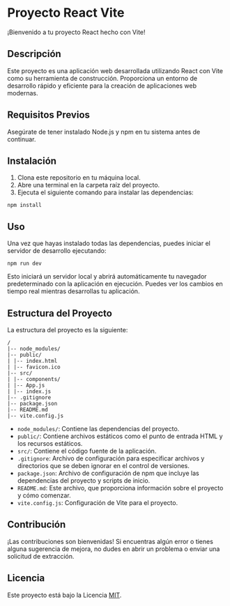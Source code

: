 # Proyecto React Vite

¡Bienvenido a tu proyecto React hecho con Vite!

## Descripción
Este proyecto es una aplicación web desarrollada utilizando React con Vite como su herramienta de construcción. Proporciona un entorno de desarrollo rápido y eficiente para la creación de aplicaciones web modernas.

## Requisitos Previos
Asegúrate de tener instalado Node.js y npm en tu sistema antes de continuar.

## Instalación
1. Clona este repositorio en tu máquina local.
2. Abre una terminal en la carpeta raíz del proyecto.
3. Ejecuta el siguiente comando para instalar las dependencias:

`npm install`

## Uso
Una vez que hayas instalado todas las dependencias, puedes iniciar el servidor de desarrollo ejecutando:

`npm run dev`

Esto iniciará un servidor local y abrirá automáticamente tu navegador predeterminado con la aplicación en ejecución. Puedes ver los cambios en tiempo real mientras desarrollas tu aplicación.

## Estructura del Proyecto
La estructura del proyecto es la siguiente:

```
/
|-- node_modules/
|-- public/
| |-- index.html
| |-- favicon.ico
|-- src/
| |-- components/
| |-- App.js
| |-- index.js
|-- .gitignore
|-- package.json
|-- README.md
|-- vite.config.js
```

- `node_modules/`: Contiene las dependencias del proyecto.
- `public/`: Contiene archivos estáticos como el punto de entrada HTML y los recursos estáticos.
- `src/`: Contiene el código fuente de la aplicación.
- `.gitignore`: Archivo de configuración para especificar archivos y directorios que se deben ignorar en el control de versiones.
- `package.json`: Archivo de configuración de npm que incluye las dependencias del proyecto y scripts de inicio.
- `README.md`: Este archivo, que proporciona información sobre el proyecto y cómo comenzar.
- `vite.config.js`: Configuración de Vite para el proyecto.

## Contribución
¡Las contribuciones son bienvenidas! Si encuentras algún error o tienes alguna sugerencia de mejora, no dudes en abrir un problema o enviar una solicitud de extracción.

## Licencia
Este proyecto está bajo la Licencia [MIT](https://opensource.org/licenses/MIT).